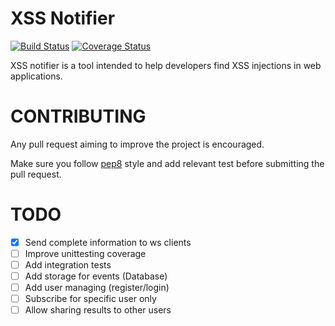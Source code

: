 XSS Notifier
============

[![Build Status](https://api.travis-ci.org/mattiaslundberg/xssnotifier-server.png?branch=master)](https://travis-ci.org/mattiaslundberg/xssnotifier-server)
[![Coverage Status](https://coveralls.io/repos/mattiaslundberg/xssnotifier-server/badge.svg?branch=master&service=github)](https://coveralls.io/github/mattiaslundberg/xssnotifier-server?branch=master)

XSS notifier is a tool intended to help developers find XSS injections in web applications.



CONTRIBUTING
============
Any pull request aiming to improve the project is encouraged.

Make sure you follow [pep8](https://www.python.org/dev/peps/pep-0008/) style and add relevant test before submitting the pull request.



TODO
====

- [x] Send complete information to ws clients
- [ ] Improve unittesting coverage
- [ ] Add integration tests
- [ ] Add storage for events (Database)
- [ ] Add user managing (register/login)
- [ ] Subscribe for specific user only
- [ ] Allow sharing results to other users

